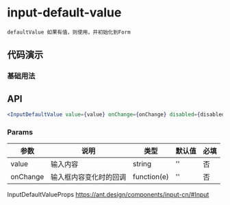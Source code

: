 # input-default-value

`defaultValue 如果有值，则使用，并初始化到Form`


## 代码演示

### 基础用法


## API

```jsx | pure
<InputDefaultValue value={value} onChange={onChange} disabled={disabled} />
```


### Params
| 参数     | 说明                   | 类型        | 默认值 | 必填 |
| -------- | ---------------------- | ----------- | ------ | ---- |
| value    | 输入内容               | string      | ''     | 否   |
| onChange | 输入框内容变化时的回调 | function(e) | ''     | 否   |

InputDefaultValueProps https://ant.design/components/input-cn/#Input
